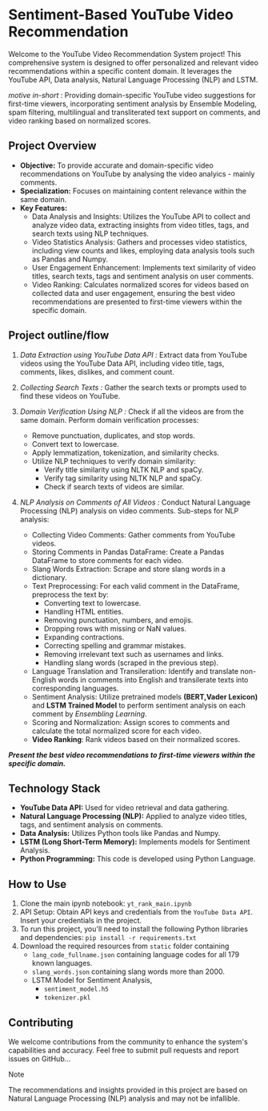
# Sentiment-Based YouTube Video Recommendation

Welcome to the YouTube Video Recommendation System project! This comprehensive system is designed to offer personalized and relevant video recommendations within a specific content domain. It leverages the YouTube API, Data analysis, Natural Language Processing (NLP) and LSTM.

*motive in-short* : Providing domain-specific YouTube video suggestions for first-time viewers, incorporating sentiment analysis by Ensemble Modeling, spam filtering, multilingual and transliterated text support on comments, and video ranking based on normalized scores.

## Project Overview

- **Objective:** To provide accurate and domain-specific video recommendations on YouTube by analysing the video analyics - mainly comments.
- **Specialization:** Focuses on maintaining content relevance within the same domain.
- **Key Features:**
  - Data Analysis and Insights: Utilizes the YouTube API to collect and analyze video data, extracting insights from video titles, tags, and search texts using NLP techniques.
  - Video Statistics Analysis: Gathers and processes video statistics, including view counts and likes, employing data analysis tools such as Pandas and Numpy.
  - User Engagement Enhancement: Implements text similarity of video titles, search texts, tags and sentiment analysis on user comments.
  - Video Ranking: Calculates normalized scores for videos based on collected data and user engagement, ensuring the best video recommendations are presented to first-time viewers within the specific domain.
 
## Project outline/flow

1. *Data Extraction using YouTube Data API :*
   Extract data from YouTube videos using the YouTube Data API, including video title, tags, comments, likes, dislikes, and comment count.

2. *Collecting Search Texts :*
   Gather the search texts or prompts used to find these videos on YouTube.

3. *Domain Verification Using NLP :*
   Check if all the videos are from the same domain.
   Perform domain verification processes:
    - Remove punctuation, duplicates, and stop words.
    - Convert text to lowercase.
    - Apply lemmatization, tokenization, and similarity checks.
    - Utilize NLP techniques to verify domain similarity:
      - Verify title similarity using NLTK NLP and spaCy.
      - Verify tag similarity using NLTK NLP and spaCy.
      - Check if search texts of videos are similar.

4. *NLP Analysis on Comments of All Videos :*
   Conduct Natural Language Processing (NLP) analysis on video comments.
   Sub-steps for NLP analysis:
    - Collecting Video Comments:
      Gather comments from YouTube videos.
    - Storing Comments in Pandas DataFrame:
      Create a Pandas DataFrame to store comments for each video.
    - Slang Words Extraction:
      Scrape and store slang words in a dictionary.
    - Text Preprocessing:
      For each valid comment in the DataFrame, preprocess the text by:
      - Converting text to lowercase.
      - Handling HTML entities.
      - Removing punctuation, numbers, and emojis.
      - Dropping rows with missing or NaN values.
      - Expanding contractions.
      - Correcting spelling and grammar mistakes.
      - Removing irrelevant text such as usernames and links.
      - Handling slang words (scraped in the previous step).
    - Language Translation and Transileration:
      Identify and translate non-English words in comments into English and transilerate texts into corresponding languages.
    - Sentiment Analysis:
      Utilize pretrained models **(BERT,Vader Lexicon)** and **LSTM Trained Model** to perform sentiment analysis on each comment by *Ensembling Learning*.
    - Scoring and Normalization:
      Assign scores to comments and calculate the total normalized score for each video.
    - **Video Ranking**:
      Rank videos based on their normalized scores.

***Present the best video recommendations to first-time viewers within the specific domain.***

## Technology Stack

- **YouTube Data API:** Used for video retrieval and data gathering.
- **Natural Language Processing (NLP):** Applied to analyze video titles, tags, and sentiment analysis on comments.
- **Data Analysis:** Utilizes Python tools like Pandas and Numpy.
- **LSTM (Long Short-Term Memory):** Implements models for Sentiment Analysis.
- **Python Programming:** This code is developed using Python Language.

## How to Use

1. Clone the main ipynb notebook:
   `yt_rank_main.ipynb`
2. API Setup:
   Obtain API keys and credentials from the `YouTube Data API`. Insert your credentials in the project.
3. To run this project, you'll need to install the following Python libraries and dependencies:
   `pip install -r requirements.txt`
4. Download the required resources from `static` folder containing
   - `lang_code_fullname.json` containing language codes for all 179 known languages.
   - `slang_words.json` containing slang words more than 2000.
   - LSTM Model for Sentiment Analysis,
     - `sentiment_model.h5`
     - `tokenizer.pkl`

## Contributing
We welcome contributions from the community to enhance the system's capabilities and accuracy. Feel free to submit pull requests and report issues on GitHub...

> [!NOTE]
> The recommendations and insights provided in this project are based on Natural Language Processing (NLP) analysis and may not be infallible.

